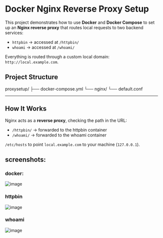 #  Docker Nginx Reverse Proxy Setup

This project demonstrates how to use **Docker** and **Docker Compose** to set up an **Nginx reverse proxy** that routes local requests to two backend services:

- `httpbin` → accessed at `/httpbin/`
- `whoami` → accessed at `/whoami/`

Everything is routed through a custom local domain: `http://local.example.com`.

##  Project Structure
proxysetup/
├── docker-compose.yml
└── nginx/
└── default.conf



---

##  How It Works

Nginx acts as a **reverse proxy**, checking the path in the URL:

- `/httpbin/` → forwarded to the httpbin container
- `/whoami/` → forwarded to the whoami container

 `/etc/hosts` to point `local.example.com` to your machine (`127.0.0.1`).
 ## screenshots:
   ### docker:
   ![image](https://github.com/user-attachments/assets/fab06010-f15f-4c6c-8432-159f114c7fc6)
 
   ### httpbin
  ![image](https://github.com/user-attachments/assets/f19f065b-e687-4100-ac37-34f78f68f896)
   ### whoami
   ![image](https://github.com/user-attachments/assets/2c6eff3b-0df9-4d77-9403-71fb5aebc4fc)


